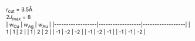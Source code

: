 $r_\mathrm{cut} = 3.5$Å    
$2J_\mathrm{max} = 8$   
| $w_\mathrm{Cu}$ | $w_\mathrm{Ag}$ | $w_\mathrm{Au}$ |
|------------------|------------------|------------------|
| 1                | 1                | 2                |
| 1                | 2                | 2                |
| -1               | -2               | -2               |
| -1               | -2               | -1               |
| -1               | -1               | -2               |
